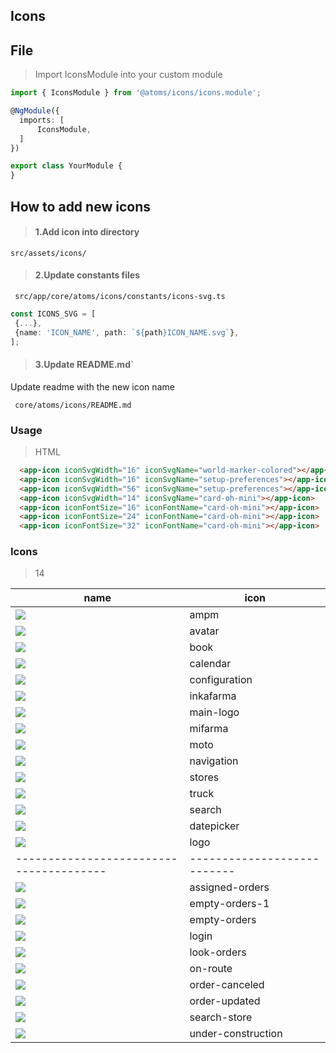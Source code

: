 ## Icons

## File

> Import IconsModule into your custom module

  ```typescript
  import { IconsModule } from '@atoms/icons/icons.module';

@NgModule({
    imports: [
        IconsModule,
    ]
})

export class YourModule {
}
  ```

## How to add new icons

> #### 1.Add icon into directory

  ````
  src/assets/icons/
  ````

> #### 2.Update constants files

  ```
   src/app/core/atoms/icons/constants/icons-svg.ts
  ```

   ````typescript
   const ICONS_SVG = [
    {...},
    {name: 'ICON_NAME', path: `${path}ICON_NAME.svg`},
];
   ````

> #### 3.Update README.md`

Update readme with the new icon name

  ```
   core/atoms/icons/README.md
  ```

### Usage

> HTML

  ```html  
    <app-icon iconSvgWidth="16" iconSvgName="world-marker-colored"></app-icon>
    <app-icon iconSvgWidth="16" iconSvgName="setup-preferences"></app-icon>
    <app-icon iconSvgWidth="56" iconSvgName="setup-preferences"></app-icon>
    <app-icon iconSvgWidth="14" iconSvgName="card-oh-mini"></app-icon>
    <app-icon iconFontSize="16" iconFontName="card-oh-mini"></app-icon>
    <app-icon iconFontSize="24" iconFontName="card-oh-mini"></app-icon>
    <app-icon iconFontSize="32" iconFontName="card-oh-mini"></app-icon>
  ```     

### Icons

> 14

name | icon
  -----|-----
![](../../../../assets/icons/ampm.svg) | ampm
![](../../../../assets/icons/avatar.svg) | avatar
![](../../../../assets/icons/book.svg) | book
![](../../../../assets/icons/calendar.svg) | calendar
![](../../../../assets/icons/configuration.svg) | configuration
![](../../../../assets/icons/inkafarma.svg) | inkafarma
![](../../../../assets/icons/main-logo.svg) | main-logo
![](../../../../assets/icons/mifarma.svg) | mifarma
![](../../../../assets/icons/moto.svg) | moto
![](../../../../assets/icons/navigation.svg) | navigation
![](../../../../assets/icons/stores.svg) | stores
![](../../../../assets/icons/truck.svg) | truck
![](../../../../assets/icons/search.svg) | search
![](../../../../assets/icons/datepicker.svg) | datepicker
![](../../../../assets/icons/logo.svg) | logo
---------------------------------------|---------------------------
![](../../../../assets/illustrations/assigned-orders.svg) | assigned-orders
![](../../../../assets/illustrations/empty-orders-1.svg) | empty-orders-1
![](../../../../assets/illustrations/empty-orders.svg) | empty-orders
![](../../../../assets/illustrations/login.svg) | login
![](../../../../assets/illustrations/look-orders.svg) | look-orders
![](../../../../assets/illustrations/on-route.svg) | on-route
![](../../../../assets/illustrations/order-canceled.svg) | order-canceled
![](../../../../assets/illustrations/order-updated.svg) | order-updated
![](../../../../assets/illustrations/search-store.svg) | search-store
![](../../../../assets/illustrations/under-construction.svg) | under-construction
